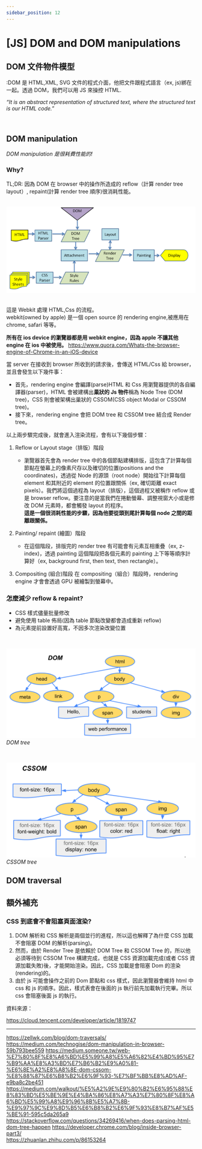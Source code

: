 ```yaml
---
sidebar_position: 12
---
```


# [JS] DOM and DOM manipulations

## DOM 文件物件模型

:DOM 是 HTML,XML, SVG 文件的程式介面，他把文件跟程式語言（ex, js)綁在一起。透過 DOM，我們可以用 JS 來操控 HTML.

_“It is an abstract representation of structured text, where the structured text is our HTML code.”_

&nbsp;

## DOM manipulation

_DOM manipulation 是很耗費性能的!_

### Why?

TL;DR:
因為 DOM 在 browser 中的操作所造成的 reflow（計算 render tree layout）, repaint(計算 render tree 順序)很消耗性能。

&nbsp;
![webkit](./Img/webkit.png)
&nbsp;

這是 Webkit 處理 HTML,Css 的流程。  
webkit(owned by apple) 是一個 open source 的 rendering engine,被應用在 chrome, safari 等等。

**所有在 ios device 的瀏覽器都是用 webkit engine，因為 apple 不讓其他 engine 在 ios 中被使用。**
https://www.quora.com/Whats-the-browser-engine-of-Chrome-in-an-iOS-device

當 server 在接收到 browser 所收到的請求後，會傳送 HTML/Css 給 browser，並且會發生以下幾件事：

- 首先，rendering engine 會編譯(parse)HTML 和 Css 用瀏覽器提供的各自編譯器(parser)，HTML 會被建構出**巢狀的 Js 物件**稱為 Node Tree (DOM tree)，CSS 則會被架構出巢狀的 CSSOM(CSS object Modal or CSSOM tree)。
- 接下來，rendering engine 會把 DOM tree 和 CSSOM tree 結合成 Render tree。

以上兩步驟完成後，就會進入渲染流程，會有以下幾個步驟：

1. Reflow or Layout stage（排版）階段
   - 瀏覽器首先會為 render tree 中的各個節點建構排版，這包含了計算每個節點在螢幕上的像素尺存以及確切的位置(positions and the coordinates)，透過從 Node 的源頭（root node）開始往下計算每個 element 和其附近的 element 的位置跟關係（ex, 確切距離 exact pixels）。我們將這個過程為 layout（排版），這個過程又被稱作 reflow 或是 browser reflow。要注意的是當我們在捲動螢幕、調整視窗大小或是修改 DOM 元素時，都會觸發 layout 的程序。  
      **這是一個很消耗性能的步驟，因為他要從頭到尾計算每個 node 之間的距離跟關係。**
2. Painting/ repaint (繪圖）階段

   - 在這個階段，排版完的 render tree 有可能會有元素互相重疊（ex, z-index)，透過 painting 這個階段把各個元素的 painting 上下等等順序計算好（ex, background first, then text, then rectangle）。

3. Compositing (組合)階段
   在 compositing（組合）階段時，rendering engine 才會會透過 GPU 被繪製到螢幕中。

### 怎麼減少 reflow & repaint?

- CSS 樣式儘量批量修改
- 避免使用 table 佈局(因為 table 節點改變都會造成重新 reflow)
- 為元素提前設置好高寬，不因多次渲染改變位置

&nbsp;

![DOM_TREE](./Img/DOM_TREE.png)
_DOM tree_

&nbsp;

![CSSOM_TREE](./Img/CSSOM_TREE.png)
_CSSOM tree_

## DOM traversal

## 額外補充

### CSS 到底會不會阻塞頁面渲染?

1. DOM 解析和 CSS 解析是兩個並行的進程，所以這也解釋了為什麼 CSS 加載不會阻塞 DOM 的解析(parsing)。
2. 然而，由於 Render Tree 是依賴於 DOM Tree 和 CSSOM Tree 的，所以他必須等待到 CSSOM Tree 構建完成，也就是 CSS 資源加載完成(或者 CSS 資源加載失敗)後，才能開始渲染。因此，CSS 加載是會阻塞 Dom 的渲染 (rendering)的。
3. 由於 js 可能會操作之前的 Dom 節點和 css 樣式，因此瀏覽器會維持 html 中 css 和 js 的順序。因此，樣式表會在後面的 js 執行前先加載執行完畢。所以 css 會阻塞後面 js 的執行。

資料來源：

https://cloud.tencent.com/developer/article/1819747

---

https://zellwk.com/blog/dom-traversals/  
https://medium.com/technogise/dom-manipulation-in-browser-59b793bee559
https://medium.someone.tw/web-%E7%80%8F%E8%A6%BD%E5%99%A8%E5%A6%82%E4%BD%95%E7%B9%AA%E8%A3%BD%E7%B6%B2%E9%A0%81-%E6%8E%A2%E8%A8%8E-dom-cssom-%E8%88%87%E6%B8%B2%E6%9F%93-%E7%BF%BB%E8%AD%AF-e9ba8c2be451
https://medium.com/walkout/%E5%A2%9E%E9%80%B2%E6%95%88%E8%83%BD%E5%BE%9E%E4%BA%86%E8%A7%A3%E7%80%8F%E8%A6%BD%E5%99%A8%E9%96%8B%E5%A7%8B-%E9%97%9C%E9%8D%B5%E6%B8%B2%E6%9F%93%E8%B7%AF%E5%BE%91-595c5da265a9
https://stackoverflow.com/questions/34269416/when-does-parsing-html-dom-tree-happen
https://developer.chrome.com/blog/inside-browser-part3/  
https://zhuanlan.zhihu.com/p/86153264

